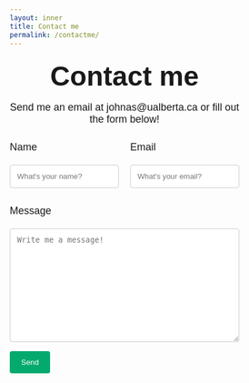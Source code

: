 ```yaml
---
layout: inner
title: Contact me
permalink: /contactme/
---
```


<!-- <!DOCTYPE html> -->
<html>
  <head>
    <meta name="viewport" content="width=device-width, initial-scale=1">
      <style>
        body {font-family: Arial, Helvetica, sans-serif;}
        * {box-sizing: border-box;}
        input[type=text], select, textarea {
          width: 100%;
          padding: 12px;
          border: 1px solid #ccc;
          border-radius: 4px;
          box-sizing: border-box;
          margin-top: 6px;
          margin-bottom: 16px;
          resize: vertical;
        }
        input[type=submit] {
          background-color: #04AA6D;
          color: white;
          padding: 12px 20px;
          border: none;
          border-radius: 4px;
          cursor: pointer;
        }
        input[type=submit]:hover {
          background-color: #45a049;
        }
        .container {
          border-radius: 1px;
          background-color: #ffffff;
          /* border-left: solid 1px #cedfea;
          border-right: solid 1px #cedfea; */
        }
        .flex-container {
          display: flex;
        }
        .flex-child {
          flex: 1;
        }
        .flex-child:first-child {
          margin-right: 20px;
        }
        .dark-mode-body {
          background-color: rgb(44 51 58);
          color: rgb(216, 216, 216);
        }
        .dark-mode-header-footer {
          background-color: rgb(0, 0, 0);
          color: rgb(255, 255, 255);
        }
  </style>
  </head>

  <center> <h3> <font size="7"> Contact me </font> </h3> </center>

  <center> <p> 
    <font size="4"> Send me an email at johnas@ualberta.ca or fill out the form below! </font> 
  </p> </center>

  <form
  action="https://formspree.io/f/mzbogkkl"
  method="POST"
  >

  <div class="flex-container">
    <div class="flex-child">
      <p> 
        <font size="4"> Name </font> 
      </p>
      <input type="text" id="name" name="Name" placeholder="What's your name?" required>
    </div>
    <div class="flex-child">
      <p> 
        <font size="4"> Email </font> 
      </p>
      <input type="text" id="email" name="Email" placeholder="What's your email?" required>
    </div>
  </div>
    <p> 
      <font size="4"> Message </font> 
    </p>
    <textarea id="message" name="Message" placeholder="Write me a message!" style="height:200px" required></textarea>
    <input type="submit" value="Send">
  </form>

</html>